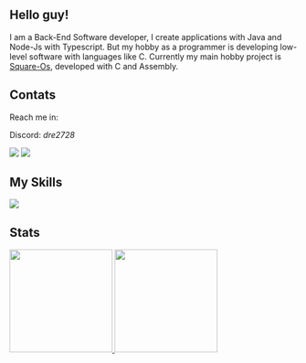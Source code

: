 ## Hello guy!

I am a Back-End Software developer, I create applications with Java and Node-Js with Typescript.
But my hobby as a programmer is developing low-level software with languages like C. Currently my main hobby project is <a href="https://github.com/https-dre/square-kernel">Square-Os</a>, developed with C and Assembly.

## Contats
Reach me in:

Discord: *dre2728*

<a href="https://x.com/dre_bash"><img src="https://skillicons.dev/icons?i=twitter" /></a>
<a href="https://www.instagram.com/dre_dias00/"><img src="https://skillicons.dev/icons?i=instagram" /></a>


## My Skills

  <a href="https://skillicons.dev">
    <img src="https://skillicons.dev/icons?i=linux,c,rust,bash,nodejs,typescript,go,docker,mysql,git" />
  </a>


## Stats
<div>
<a href="https://github.com/https-dre">
<img loading="lazy" height="180em" src="https://github-readme-stats.vercel.app/api/top-langs/?username=https-dre&layout=donut&theme=dark&language-count=10"/>
<img loading="lazy" height="180em" src="https://github-readme-stats.vercel.app/api?username=https-dre&show_icons=true&theme=dark&include_all_commits=true&count_private=true"/>
</div>
